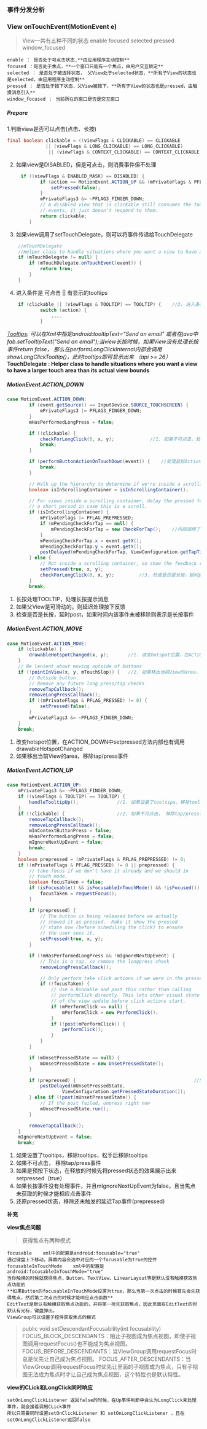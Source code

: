 ### 事件分发分析


### View onTouchEvent(MotionEvent e)
> View一共有五种不同的状态 enable  focused  selected  pressed  window_focused

	enable ： 是否处于可点击状态,**由应用程序主动控制**
	focused ：是否处于焦点，**一个窗口只能有一个焦点，由用户交互锁定**
	selected ： 是否处于被选择状态， 父View处于selected状态，**所有子View的状态也是selected，由应用程序主动控制**
	pressed ： 是否处于按下状态，父View被按下，**所有子View的状态也是pressed，由触摸消息引入**
	window_focused ： 当前所在的窗口是否是交互窗口

##### Prepare
1.判断view是否可以点击(点击、长按) 
```java
final boolean clickable = ((viewFlags & CLICKABLE) == CLICKABLE
              || (viewFlags & LONG_CLICKABLE) == LONG_CLICKABLE)
               || (viewFlags & CONTEXT_CLICKABLE) == CONTEXT_CLICKABLE;
```
2. 如果view是DISABLED，但是可点击，则消费事件但不处理
```java
	 if ((viewFlags & ENABLED_MASK) == DISABLED) {
            if (action == MotionEvent.ACTION_UP && (mPrivateFlags & PFLAG_PRESSED) != 0) {
                setPressed(false);
            }
            mPrivateFlags3 &= ~PFLAG3_FINGER_DOWN;
            // A disabled view that is clickable still consumes the touch
            // events, it just doesn't respond to them.
            return clickable;
        }
```
3. 如果view调用了setTouchDelegate，则可以将事件传递给TouchDelegate
```java
	//mTouchDelegate 
	//Helper class to handle situations where you want a view to have a larger touch area than its actual view bounds.
	if (mTouchDelegate != null) {
        if (mTouchDelegate.onTouchEvent(event)) {
            return true;
        }
    }
```
4. 进入条件是 可点击 || 有显示的tooltips

```java
	if (clickable || (viewFlags & TOOLTIP) == TOOLTIP) {	//3. 进入条件是 可点击 || 有显示的tooltips
            switch (action) {
            	....
            }
```

*[Tooltips](https://developer.android.com/guide/topics/ui/tooltips "官方解释"): 可以在Xml中指定android:tooltipText="Send an email" 或者在java中fab.setTooltipText("Send an email");当view长按时候，如果View没有处理长按事件return false， 那么在performLongClickInternal内部会调用showLongClickTooltip()，此时tooltips即可显示出来 （api >= 26）*
**TouchDelegate : Helper class to handle situations where you want a view to have a larger touch area than its actual view bounds**

##### MotionEvent.ACTION_DOWN
```java
case MotionEvent.ACTION_DOWN:
        if (event.getSource() == InputDevice.SOURCE_TOUCHSCREEN) {
            mPrivateFlags3 |= PFLAG3_FINGER_DOWN;
        }
        mHasPerformedLongPress = false;

        if (!clickable) {
            checkForLongClick(0, x, y);				//1. 如果不可点击，处理TOOLTIP（长按出现提示信息这种情况）
            break;
        }

        if (performButtonActionOnTouchDown(event)) {	//处理鼠标Action
            break;
        }

        // Walk up the hierarchy to determine if we're inside a scrolling container.
        boolean isInScrollingContainer = isInScrollingContainer();

        // For views inside a scrolling container, delay the pressed feedback for
        // a short period in case this is a scroll.
        if (isInScrollingContainer) {
            mPrivateFlags |= PFLAG_PREPRESSED;
            if (mPendingCheckForTap == null) {
                mPendingCheckForTap = new CheckForTap();	//内部调用了checkForLongClick(0, x, y);
            }
            mPendingCheckForTap.x = event.getX();
            mPendingCheckForTap.y = event.getY();
            postDelayed(mPendingCheckForTap, ViewConfiguration.getTapTimeout());		//2. 如果是父View可以滑动则延迟按下反馈
        } else {
            // Not inside a scrolling container, so show the feedback right away
            setPressed(true, x, y);
            checkForLongClick(0, x, y);			//3. 检查是否是长按，延时post，如果时间内该事件未被移除则表示是长按事件
        }
        break;
```

1. 长按处理TOOLTIP，处理长按提示消息
2. 如果父View是可滑动的，则延迟处理按下反馈
3. 检查是否是长按，延时post，如果时间内该事件未被移除则表示是长按事件


##### MotionEvent.ACTION_MOVE
```java
case MotionEvent.ACTION_MOVE:
    if (clickable) {
        drawableHotspotChanged(x, y);		//1. 改变hotspot位置，在ACTION_DOWN中setpressed方法内部也有调用drawableHotspotChanged
    }
    // Be lenient about moving outside of buttons
    if (!pointInView(x, y, mTouchSlop)) {	//2. 如果移出当前View的area，移除tap/press事件
        // Outside button
        // Remove any future long press/tap checks
        removeTapCallback();
        removeLongPressCallback();
        if ((mPrivateFlags & PFLAG_PRESSED) != 0) {
            setPressed(false);
        }
        mPrivateFlags3 &= ~PFLAG3_FINGER_DOWN;
    }
    break;
```

1. 改变hotspot位置，在ACTION_DOWN中setpressed方法内部也有调用drawableHotspotChanged
2. 如果移出当前View的area，移除tap/press事件


##### MotionEvent.ACTION_UP

```java
case MotionEvent.ACTION_UP:
    mPrivateFlags3 &= ~PFLAG3_FINGER_DOWN;		
    if ((viewFlags & TOOLTIP) == TOOLTIP) {
        handleTooltipUp();				//1. 如果设置了tooltips，移除tooltips，松手后移除tooltips
    }
    if (!clickable) {					//2. 如果不可点击， 移除tap/press事件
        removeTapCallback();
        removeLongPressCallback();
        mInContextButtonPress = false;
        mHasPerformedLongPress = false;
        mIgnoreNextUpEvent = false;
        break;
    }
    boolean prepressed = (mPrivateFlags & PFLAG_PREPRESSED) != 0;		
    if ((mPrivateFlags & PFLAG_PRESSED) != 0 || prepressed) {			//3. 如果当前状态为按下 || 预按下状态(就是父View可滑动，延时按下的反馈状态)
        // take focus if we don't have it already and we should in
        // touch mode.
        boolean focusTaken = false;
        if (isFocusable() && isFocusableInTouchMode() && !isFocused()) {	//4. 如果view能获得焦点，但还未获得焦点时，则请求焦点
            focusTaken = requestFocus();
        }

        if (prepressed) {												// 如果是预按下状态，在释放的时候先将pressed状态的效果展示出来
            // The button is being released before we actually
            // showed it as pressed.  Make it show the pressed
            // state now (before scheduling the click) to ensure
            // the user sees it.
            setPressed(true, x, y);
        }

        if (!mHasPerformedLongPress && !mIgnoreNextUpEvent) {			//4. 如果长按事件没有处理事件，并且mIgnoreNextUpEvent为false
            // This is a tap, so remove the longpress check  			//mIgnoreNextUpEvent当鼠标右键点击view此时mIgnoreNextUpEvent为true
            removeLongPressCallback();

            // Only perform take click actions if we were in the pressed state
            if (!focusTaken) {											//当焦点未获取的时候才能相应点击事件
                // Use a Runnable and post this rather than calling
                // performClick directly. This lets other visual state
                // of the view update before click actions start.
                if (mPerformClick == null) {
                    mPerformClick = new PerformClick();					
                }
                if (!post(mPerformClick)) {
                    performClick();
                }
            }
        }

        if (mUnsetPressedState == null) {
            mUnsetPressedState = new UnsetPressedState();
        }

        if (prepressed) {											//5. 还原pressed状态，移除还未触发的延迟Tap事件(prepressed)
            postDelayed(mUnsetPressedState,
                    ViewConfiguration.getPressedStateDuration());
        } else if (!post(mUnsetPressedState)) {
            // If the post failed, unpress right now
            mUnsetPressedState.run();
        }

        removeTapCallback();
    }
    mIgnoreNextUpEvent = false;
    break;
```

1. 如果设置了tooltips，移除tooltips，松手后移除tooltips
2. 如果不可点击， 移除tap/press事件
3. 如果是预按下状态，在释放的时候先将pressed状态的效果展示出来setpressed（true）
4. 如果长按事件没有处理事件，并且mIgnoreNextUpEvent为false，且当焦点未获取的时候才能相应点击事件
5. 还原pressed状态，移除还未触发的延迟Tap事件(prepressed)

**补充**

**view焦点问题**
	
>	获得焦点有两种模式

	focusable    xml中的配置是android:focusable="true"
	通过键盘上下移动，屏幕内容会选中对应的一个focusable为true的控件
	focusableInTouchMode    xml中的配置是 android:focusableInTouchMode="true"
	当你触摸的时候就获得焦点，Button、TextView、LinearLayout等是默认没有触摸获取焦点功能的
	**如果Button的focusableInTouchMode设置为true，那么当第一次点击的时候首先会先获得焦点，然后第二次点击的时候才能响应点击函数**
	EditText是默认有触摸获取焦点功能的，并将第一抢先获取焦点，因此页面有EditText的时默认有光标，键盘弹出。
	ViewGroup可以设置子控件获取焦点的模式
> public void setDescendantFocusability(int focusability)
FOCUS_BLOCK_DESCENDANTS：阻止子视图成为焦点视图，即使子视图调用requestFocus()也不能成为焦点视图。
FOCUS_BEFORE_DESCENDANTS：当ViewGroup调用requestFocus时总是优先让自己成为焦点视图。
FOCUS_AFTER_DESCENDANTS：当ViewGroup调用requestFocus时优先让里面的子视图成为焦点，只有子视图无法成为焦点时才让自己成为焦点视图，这个特性也是默认特性。


**view的CLick和LongClick同时响应**

	setOnLongClickListener 返回false的时候，在Up事件判断中会认为LongClick未处理事件，就会接着调用CLick事件
	所以只需要同时设置setOnClickListener 和 setOnLongClickListener ，且在setOnLongClickListener返回false
